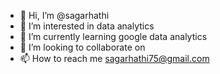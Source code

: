 - 👋 Hi, I’m @sagarhathi
- 👀 I’m interested in data analytics
- 🌱 I’m currently learning google data analytics
- 💞️ I’m looking to collaborate on 
- 📫 How to reach me sagarhathi75@gmail.com

<!---
sagarhathi/sagarhathi is a ✨ special ✨ repository because its `README.md` (this file) appears on your GitHub profile.
You can click the Preview link to take a look at your changes.
--->
